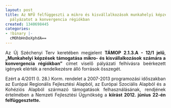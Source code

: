 ```yaml
---
layout: post
title: Az NFÜ felfüggeszti a mikro és kisvállalkozások munkahelyi képzéseit támogató
  pályázatot a konvergencia régiókban
created: 1340698445
categories:
- !binary |-
  cMOhbHnDoXphdA==
---
```

<p style="text-align: justify;">Az Új Széchenyi Terv keretében megjelent <strong>TÁMOP 2.1.3.A - 12/1 jelű</strong>, <strong>„Munkahelyi képzések támogatása mikro- és kisvállalkozások számára a konvergencia régiókban”</strong> címet viselő pályázati felhívásra beérkezett igények elérték a rendelkezésre álló források összegét.</p><p style="text-align: justify;">Ezért a 4/2011 (I. 28.) Korm. rendelet a 2007-2013 programozási időszakban az Európai Regionális Fejlesztési Alapból, az Európai Szociális Alapból és a Kohéziós Alapból származó támogatások felhasználásának, rendjének értelmében a Nemzeti Fejlesztési Ügynökség a <strong>kiírást 2012. június 22-én felfüggesztette.</strong></p>
